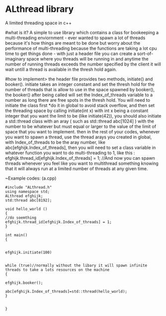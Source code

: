 # ALthread library
A limited threading space in c++


#what is it?
  A simple to use library which contains a class for bookeeping a multi-threading enviornment - ever wanted to spawn a lot of threads because it's how things are meant to be done but worry about the performance of multi-threading because the functions are taking a lot cpu time to get things done - with just a header file you can create a sort-of-imaginary space where you threads will be running in and anytime the number of running threads exceeds the number specified by the client it will wait untill a thread is available in the thresh hold again.
  
  
#how to implement>
  the header file provides two methods, initiate() and booker(). initiate takes an integer constant and set the thresh hold for the number of threads that is allow to use in the space spawned by booker(), the booker() after being called will set the Index_of_threads variable to a number as long there are free spots in the thresh hold.
  You will need to initiate the class first *do it in global to avoid stack overflow, and then set the threading space by calling initiate(int x) with int x being a constant integer that you want the limit to be (like initiate(42)), you should also initiate a std::thread class with an aray ( such as std::thread abc[1024] ) with the number to be whatever but must equal or larger to the value of the limit of space that you want to implement.
  then in the rest of your codes, whenever you want to spawn a thread, use the thread arays you created in global, with Index_of_threads to be the aray number, like abc[efghijk.Index_of_threads], then you will need to set a class variable in whatever function you want to do multi-threading to 1, like this : efghijk.thread_id[efghijk.Index_of_threads] = 1; //And now you can spawn threads whenever you feel like you want to multithread something knowing that it will always run at a limited number of threads at any given time.
  
  
  
  
  ~Example codes: (a.cpp)
      
    #include "ALthread.h"
    using namespace std;
    ALthread efghijk;
    std:thread abc[8192];
    
    void hello_world ()
    {
    //do soemthing
    efghijk.thread_id[efghijk.Index_of_threads] = 1;
    }
    
    int main()
    {
    
    
    efghijk.initiate(100)
    
    
    while (true)//normally without the libary it will spawn infinite threads to take a lots resources on the machine
    {
    
    efghijk.booker();
    
    abc[efghijk.Index_of_threads]=std::thread(hello_world);
    }
    

    }
